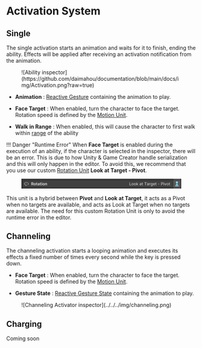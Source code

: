 # Activation System

## Single

The single activation starts an animation and waits for it to finish, ending the ability. Effects will be applied after receiving an activation notification from the animation.


<figure markdown>
  ![Ability inspector](https://github.com/daimahou/documentation/blob/main/docs/img/Activation.png?raw=true)
</figure>

- **Animation** : [Reactive Gesture](../../core/systems/gestures.md) containing the animation to play.

- **Face Target** : When enabled, turn the character to face the target. Rotation speed is defined by the [Motion Unit](https://docs.gamecreator.io/gamecreator/characters/component/#motion).

- **Walk in Range** : When enabled, this will cause the character to first walk within [range](../#ability-inspector) of the ability

!!! Danger "Runtime Error"
    When **Face Target** is enabled during the execution of an ability, if the character is selected in the inspector, there will be an error. This is due to how Unity & Game Creator handle serialization and this will only happen in the editor. To avoid this, we recommend that you use our custom [Rotation Unit](https://docs.gamecreator.io/gamecreator/characters/component/#rotation) **Look at Target - Pivot**.
    <figure markdown>
      ![Ability inspector](https://github.com/daimahou/documentation/blob/main/docs/img/rotation%20unit.png?raw=true)
    </figure>
    This unit is a hybrid between **Pivot** and **Look at Target**, it acts as a Pivot when no targets are available, and acts as Look at Target when no targets are available.
    The need for this custom Rotation Unit is only to avoid the runtime error in the editor.

## Channeling

The channeling activation starts a looping animation and executes its effects a fixed number of times every second while the key is pressed down.

- **Face Target** : When enabled, turn the character to face the target. Rotation speed is defined by the [Motion Unit](https://docs.gamecreator.io/gamecreator/characters/component/#motion).

- **Gesture State** : [Reactive Gesture State](../../../core/systems/gestures/#reactive-gesture-state) containing the animation to play.

<figure markdown>
  ![Channeling Activator inspector](../../../img/channeling.png)
</figure>

## Charging

Coming soon
